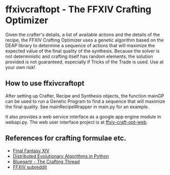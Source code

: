 # ffxivcraftopt - The FFXIV Crafting Optimizer

Given the crafter's details, a list of available actions and the details of the recipe, the FFXIV Crafting Optimizer uses a genetic algorithm based on the DEAP library to determine a sequence of actions that will maximize the expected value of the final quality of the synthesis. Because the solver is not deterministic and crafting itself has random elements, the solution provided is not guaranteed, especially if Tricks of the Trade is used. Use at your own risk!

## How to use ffxivcraftopt

After setting up Crafter, Recipe and Synthesis objects, the function mainGP can be used to run a Genetic Program to find a sequence that will maximize the final quality. See mainRecipeWrapper in main.py for an example.

It also provides a web service interface as a google app engine module in webapi.py. The web user interface project is at [ffxiv-craft-opt-web](https://github.com/doxxx/ffxiv-craft-opt-web).

## References for crafting formulae etc.

* [Final Fantasy XIV](http://na.finalfantasyxiv.com/)
* [Distributed Evolutionary Algorithms in Python](https://code.google.com/p/deap/)
* [Bluegartr - The Crafting Thread](http://www.bluegartr.com/threads/117684-The-crafting-thread.)
* [FFXIV subreddit](http://www.reddit.com/r/ffxiv/)
